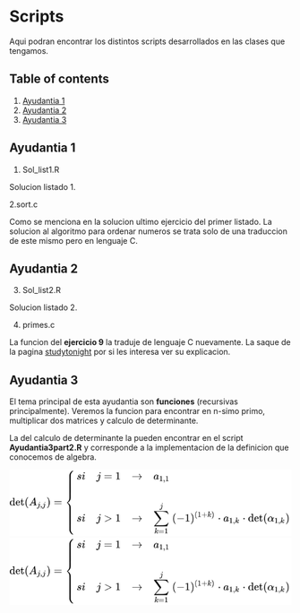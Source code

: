 # Scripts

Aqui podran encontrar los distintos scripts desarrollados en las clases que tengamos.

## Table of contents
1. [Ayudantia 1](#introduction)
2. [Ayudantia 2](#paragraph1)
3. [Ayudantia 3](#paragraph2)

## Ayudantia 1 <a name="introduction"></a>
1. Sol_list1.R

Solucion listado 1.

2.sort.c

Como se menciona en la solucion ultimo ejercicio del primer listado. La solucion al algoritmo para ordenar numeros se trata solo de una traduccion de este mismo pero en lenguaje C.

## Ayudantia 2 <a name="paragraph1"></a>
3. Sol_list2.R

Solucion listado 2.

4. primes.c

La funcion del **ejercicio 9** la traduje de lenguaje C nuevamente. La saque de la pagina [studytonight](https://www.studytonight.com/c/programs/numbers/first-n-prime-numbers) por si les interesa ver su explicacion.

## Ayudantia 3 <a name="paragraph2"></a>
El tema principal de esta ayudantia son **funciones** (recursivas principalmente). Veremos la funcion para encontrar en n-simo primo, multiplicar dos matrices y calculo de determinante.

La del calculo de determinante la pueden encontrar en el script **Ayudantia3part2.R** y corresponde a la implementacion de la definicion que conocemos de algebra.

![Alt text](det.svg)
<img src="det.svg">
